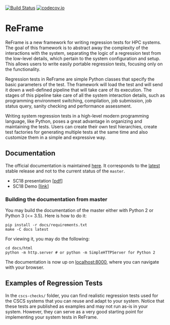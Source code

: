 [![Build Status](https://travis-ci.org/eth-cscs/reframe.svg?branch=master)](https://travis-ci.org/eth-cscs/reframe) [![codecov.io](https://codecov.io/gh/eth-cscs/reframe/branch/master/graph/badge.svg)](https://codecov.io/github/eth-cscs/reframe)

# ReFrame

ReFrame is a new framework for writing regression tests for HPC systems.
The goal of this framework is to abstract away the complexity of the interactions with the system, separating the logic of a regression test from the low-level details, which pertain to the system configuration and setup.
This allows users to write easily portable regression tests, focusing only on the functionality.

Regression tests in ReFrame are simple Python classes that specify the basic parameters of the test.
The framework will load the test and will send it down a well-defined pipeline that will take care of its execution.
The stages of this pipeline take care of all the system interaction details, such as programming environment switching, compilation, job submission, job status query, sanity checking and performance assessment.

Writing system regression tests in a high-level modern programming language, like Python, poses a great advantage in organizing and maintaining the tests.
Users can create their own test hierarchies, create test factories for generating multiple tests at the same time and also customize them in a simple and expressive way.


## Documentation

The official documentation is maintained [here](https://eth-cscs.github.io/reframe/index.html).
It corresponds to the [latest](https://github.com/eth-cscs/reframe/releases/latest) stable release and not to the current status of the `master`.

* SC18 presentation [[pdf](https://drive.google.com/file/d/1sIecW59E-AvhD-vl6c6QGXM14UKNzgo_/view?usp=sharing)]
* SC18 Demo [[link](https://asciinema.org/a/6SQJTaRe2zrMInV92X0yb2gTh)]

### Building the documentation from master

You may build the documentation of the master either with Python 2 or Python 3 (<= 3.5).
Here is how to do it:

```
pip install -r docs/requirements.txt
make -C docs latest
```

For viewing it, you may do the following:

```
cd docs/html
python -m http.server # or python -m SimpleHTTPServer for Python 2
```

The documentation is now up on [localhost:8000](http://localhost:8000), where you can navigate with your browser.


## Examples of Regression Tests

In the `cscs-checks/` folder, you can find realistic regression tests used for the CSCS systems that you can reuse and adapt to your system.
Notice that these tests are published as examples and may not run as-is in your system.
However, they can serve as a very good starting point for implementing your system tests in ReFrame.
